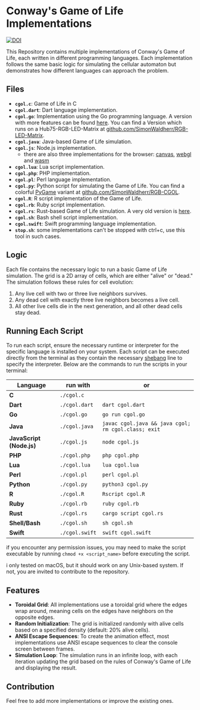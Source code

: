 # Conway's Game of Life Implementations

[![DOI](https://zenodo.org/badge/852361755.svg)](https://zenodo.org/doi/10.5281/zenodo.13685438)

This Repository contains multiple implementations of Conway's Game of Life, each written in different programming languages. Each implementation follows the same basic logic for simulating the cellular automaton but demonstrates how different languages can approach the problem.

## Files

- **`cgol.c`**: Game of Life in C
- **`cgol.dart`**: Dart language implementation.
- **`cgol.go`**: Implementation using the Go programming language. A version with more features can be found [here](https://github.com/SimonWaldherr/cgolGo). You can find a Version which runs on a Hub75-RGB-LED-Matrix at [github.com/SimonWaldherr/RGB-LED-Matrix](https://github.com/SimonWaldherr/RGB-LED-Matrix).
- **`cgol.java`**: Java-based Game of Life simulation.
- **`cgol.js`**: Node.js implementation.
    - there are also three implementations for the browser: [canvas](https://simonwaldherr.github.io/GameOfLife/cgol.js.canvas.html), [webgl](https://simonwaldherr.github.io/GameOfLife/cgol.js.webgl.html) and [wasm](https://simonwaldherr.github.io/GameOfLife/cgol.js.wasm.html) 
- **`cgol.lua`**: Lua script implementation.
- **`cgol.php`**: PHP implementation.
- **`cgol.pl`**: Perl language implementation.
- **`cgol.py`**: Python script for simulating the Game of Life. You can find a colorful [PyGame](https://www.pygame.org/) variant at [github.com/SimonWaldherr/RGB-CGOL](https://github.com/SimonWaldherr/RGB-CGOL).
- **`cgol.R`**: R script implementation of the Game of Life.
- **`cgol.rb`**: Ruby script implementation.
- **`cgol.rs`**: Rust-based Game of Life simulation. A very old version is [here](https://github.com/SimonWaldherr/cgol.rs).
- **`cgol.sh`**: Bash shell script implementation.
- **`cgol.swift`**: Swift programming language implementation.
- **`stop.sh`**: some implementations can't be stopped with ctrl+c, use this tool in such cases.

## Logic

Each file contains the necessary logic to run a basic Game of Life simulation. The grid is a 2D array of cells, which are either "alive" or "dead." The simulation follows these rules for cell evolution:

1. Any live cell with two or three live neighbors survives.
2. Any dead cell with exactly three live neighbors becomes a live cell.
3. All other live cells die in the next generation, and all other dead cells stay dead.

## Running Each Script

To run each script, ensure the necessary runtime or interpreter for the specific language is installed on your system. 
Each script can be executed directly from the terminal as they contain the necessary [shebang](https://en.wikipedia.org/wiki/Shebang_(Unix)) line to specify the interpreter. 
Below are the commands to run the scripts in your terminal:

Language | run with | or
---------|----------|-----
**C** | `./cgol.c` |  
**Dart** | `./cgol.dart` | `dart cgol.dart`
**Go** | `./cgol.go` | `go run cgol.go`
**Java** | `./cgol.java` | ```javac cgol.java && java cgol; rm cgol.class; exit```
**JavaScript (Node.js)** | `./cgol.js` | `node cgol.js`
**PHP** | `./cgol.php` | `php cgol.php`
**Lua** | `./cgol.lua` | `lua cgol.lua`
**Perl** | `./cgol.pl` | `perl cgol.pl`
**Python** | `./cgol.py` | `python3 cgol.py`
**R** | `./cgol.R` | `Rscript cgol.R`
**Ruby** | `./cgol.rb` | `ruby cgol.rb`
**Rust** | `./cgol.rs` | `cargo script cgol.rs`
**Shell/Bash** | `./cgol.sh` | `sh cgol.sh`
**Swift** | `./cgol.swift` | `swift cgol.swift`


if you encounter any permission issues, you may need to make the script executable by running `chmod +x <script_name>` before executing the script.

i only tested on macOS, but it should work on any Unix-based system. If not, you are invited to contribute to the repository.

## Features

- **Toroidal Grid**: All implementations use a toroidal grid where the edges wrap around, meaning cells on the edges have neighbors on the opposite edges.
- **Random Initialization**: The grid is initialized randomly with alive cells based on a specified density (default: 20% alive cells).
- **ANSI Escape Sequences**: To create the animation effect, most implementations use ANSI escape sequences to clear the console screen between frames.
- **Simulation Loop**: The simulation runs in an infinite loop, with each iteration updating the grid based on the rules of Conway's Game of Life and displaying the result.

## Contribution

Feel free to add more implementations or improve the existing ones.
